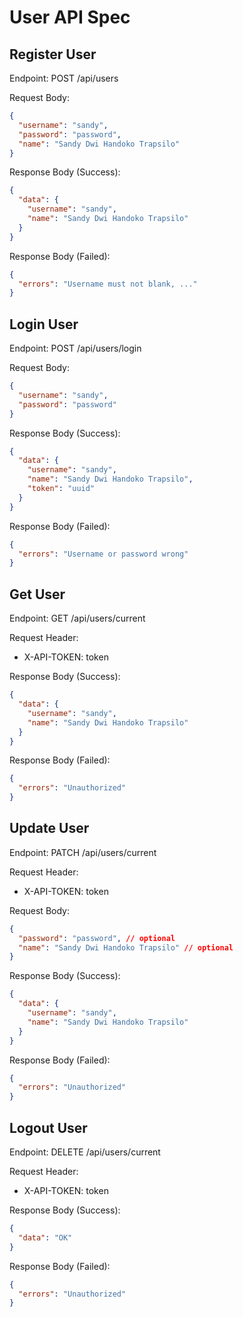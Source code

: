 # User API Spec

## Register User
Endpoint: POST /api/users

Request Body:
```JSON
{
  "username": "sandy",
  "password": "password",
  "name": "Sandy Dwi Handoko Trapsilo"
}
```

Response Body (Success):
```JSON
{
  "data": {
    "username": "sandy",
    "name": "Sandy Dwi Handoko Trapsilo"
  }
}
```

Response Body (Failed):
```JSON
{
  "errors": "Username must not blank, ..."
}
```

## Login User
Endpoint: POST /api/users/login

Request Body:
```JSON
{
  "username": "sandy",
  "password": "password"
}
```

Response Body (Success):
```JSON
{
  "data": {
    "username": "sandy",
    "name": "Sandy Dwi Handoko Trapsilo",
    "token": "uuid"
  }
}
```

Response Body (Failed):
```JSON
{
  "errors": "Username or password wrong"
}
```

## Get User
Endpoint: GET /api/users/current

Request Header: 
- X-API-TOKEN: token

Response Body (Success):
```JSON
{
  "data": {
    "username": "sandy",
    "name": "Sandy Dwi Handoko Trapsilo"
  }
}
```

Response Body (Failed):
```JSON
{
  "errors": "Unauthorized"
}
```

## Update User
Endpoint: PATCH /api/users/current

Request Header: 
- X-API-TOKEN: token

Request Body:
```JSON
{
  "password": "password", // optional
  "name": "Sandy Dwi Handoko Trapsilo" // optional
}
```

Response Body (Success):
```JSON
{
  "data": {
    "username": "sandy",
    "name": "Sandy Dwi Handoko Trapsilo"
  }
}
```

Response Body (Failed):
```JSON
{
  "errors": "Unauthorized"
}
```

## Logout User
Endpoint: DELETE /api/users/current

Request Header: 
- X-API-TOKEN: token

Response Body (Success):
```JSON
{
  "data": "OK"
}
```

Response Body (Failed):
```JSON
{
  "errors": "Unauthorized"
}
```
